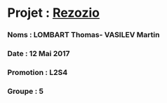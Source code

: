 # Projet : [Rezozio](http://webtp.fil.univ-lille1.fr/~lombart/rezozio)
### Noms : LOMBART Thomas- VASILEV Martin
### Date : 12 Mai 2017
### Promotion : L2S4
### Groupe : 5
